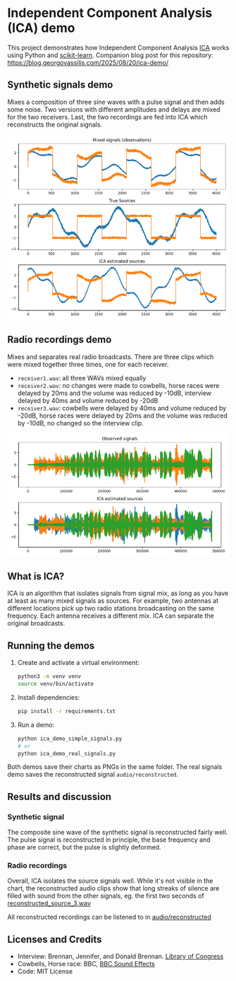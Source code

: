 # Independent Component Analysis (ICA) demo

This project demonstrates how Independent Component Analysis [ICA](https://en.wikipedia.org/wiki/Independent_component_analysis) works using Python and [scikit-learn](https://scikit-learn.org/stable/). 
Companion blog post for this repository: https://blog.georgovassilis.com/2025/08/20/ica-demo/

## Synthetic signals demo
Mixes a composition of three sine waves with a pulse signal and then adds some noise. Two versions with different amplitudes and delays are mixed for the two receivers. Last, the two recordings are fed into ICA which reconstructs the original signals.

![Simple signals](docs/ica_demo_simple_signals.png)

## Radio recordings demo
Mixes and separates real radio broadcasts. There are three clips which were mixed together three times, one for each receiver.

- `receiver1.wav`: all three WAVs mixed equally
- `receiver2.wav`: no changes were made to cowbells, horse races were delayed by 20ms and the volume was reduced by -10dB, interview delayed by 40ms and volume reduced by -20dB
- `receiver3.wav`: cowbells were delayed by 40ms and volume reduced by -20dB, horse races were delayed by 20ms and the volume was reduced by -10dB, no changed so the interview clip.


![Real signals](docs/ica_demo_real_signals.png)

## What is ICA?
ICA is an algorithm that isolates signals from signal mix, as long as you have at least as many mixed signals as sources. For example, two antennas at different locations pick up two radio stations broadcasting on the same frequency. Each antenna receives a different mix. ICA can separate the original broadcasts.

## Running the demos
1. Create and activate a virtual environment:
   ```bash
   python3 -m venv venv
   source venv/bin/activate
   ```
2. Install dependencies:
   ```bash
   pip install -r requirements.txt
   ```
3. Run a demo:
   ```bash
   python ica_demo_simple_signals.py
   # or
   python ica_demo_real_signals.py
   ```
Both demos save their charts as PNGs in the same folder. The real signals demo saves the reconstructed signal `audio/reconstructed`.

## Results and discussion

### Synthetic signal
The composite sine wave of the synthetic signal is reconstructed fairly well. The pulse signal is reconstructed in principle, the base frequency and phase are correct, but the pulse is slightly deformed.

### Radio recordings

Overall, ICA isolates the source signals well. While it's not visible in the chart, the reconstructed audio clips show that long streaks of silence are filled with sound from the other signals, eg. the first two seconds of [reconstructed_source_3.wav](audio/reconstructed/reconstructed_source_3.wav)

All reconstructed recordings can be listened to in [audio/reconstructed](audio/reconstructed/)

## Licenses and Credits
- Interview: Brennan, Jennifer, and Donald Brennan. [Library of Congress](https://www.loc.gov/item/afc911000148/)
- Cowbells, Horse race: BBC, [BBC Sound Effects](https://sound-effects.bbcrewind.co.uk/licensing)
- Code: MIT License
